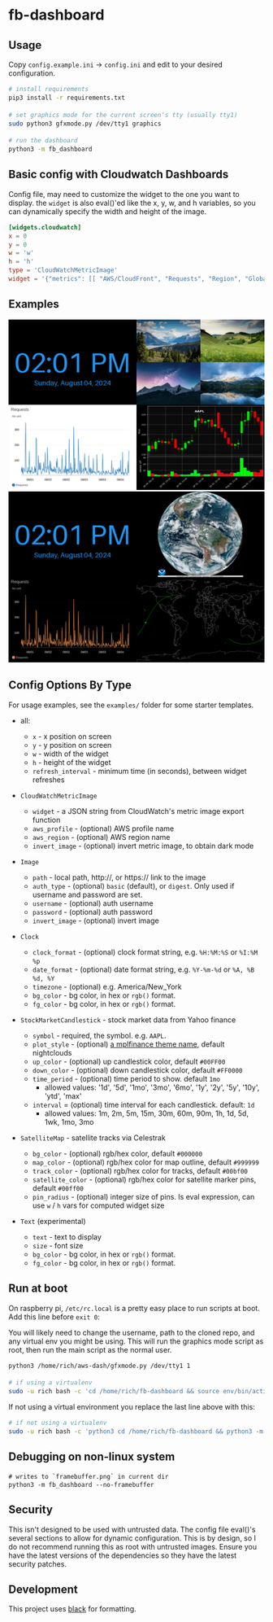 # fb-dashboard

## Usage

Copy `config.example.ini` -> `config.ini` and edit to your desired configuration.

```bash
# install requirements
pip3 install -r requirements.txt

# set graphics mode for the current screen's tty (usually tty1)
sudo python3 gfxmode.py /dev/tty1 graphics

# run the dashboard
python3 -m fb_dashboard
```

## Basic config with Cloudwatch Dashboards
Config file, may need to customize the widget to the one you want to display. the `widget` is also eval()'ed like the x, y, w, and h variables, so you can dynamically specify the width and height of the image.

```toml
[widgets.cloudwatch]
x = 0
y = 0
w = 'w'
h = 'h'
type = 'CloudWatchMetricImage'
widget = '{"metrics": [[ "AWS/CloudFront", "Requests", "Region", "Global", "DistributionId", "YOUR_DISTRIBUTION_ID_HERE" ]],"view": "timeSeries","stacked": false,"stat": "Sum","period": 900, "width": w, "height": h,"start": "-PT72H", "end": "P0D", "timezone": "-0400"}'
```

## Examples
[![example 1](examples/example1.toml.png)](examples/example1.toml)
[![example 2](examples/example2.toml.png)](examples/example2.toml)

## Config Options By Type
For usage examples, see the `examples/` folder for some starter templates.

- all:
  - `x` - x position on screen
  - `y` - y position on screen
  - `w` - width of the widget
  - `h` - height of the widget
  - `refresh_interval` - minimum time (in seconds), between widget refreshes
- `CloudWatchMetricImage`
  - `widget` - a JSON string from CloudWatch's metric image export function
  - `aws_profile` - (optional) AWS profile name
  - `aws_region` - (optional) AWS region name
  - `invert_image` - (optional) invert metric image, to obtain dark mode
- `Image`
  - `path` - local path, http://, or https:// link to the image
  - `auth_type` - (optional) `basic` (default), or `digest`. Only used if username and password are set.
  - `username` - (optional) auth username
  - `password` - (optional) auth password
  - `invert_image` - (optional) invert image
- `Clock`
  - `clock_format` - (optional) clock format string, e.g. `%H:%M:%S` or `%I:%M %p`
  - `date_format` - (optional) date format string, e.g. `%Y-%m-%d` or `%A, %B %d, %Y`
  - `timezone` - (optional) e.g. America/New_York
  - `bg_color` - bg color, in hex or `rgb()` format.
  - `fg_color` - bg color, in hex or `rgb()` format.
- `StockMarketCandlestick` - stock market data from Yahoo finance
  - `symbol` - required, the symbol. e.g. `AAPL`.
  - `plot_style` - (optional) [a mplfinance theme name](https://github.com/matplotlib/mplfinance/blob/master/examples/styles.ipynb), default nightclouds
  - `up_color` - (optional) up candlestick color, default `#00FF00`
  - `down_color` - (optional) down candlestick color, default `#FF0000`
  - `time_period` - (optional) time period to show. default `1mo`
    - allowed values: '1d', '5d', '1mo', '3mo', '6mo', '1y', '2y', '5y', '10y', 'ytd', 'max'
  - `interval` = (optional) time interval for each candlestick. default:  `1d`
    - allowed values: 1m, 2m, 5m, 15m, 30m, 60m, 90m, 1h, 1d, 5d, 1wk, 1mo, 3mo
- `SatelliteMap` - satellite tracks via Celestrak
  - `bg_color` - (optional) rgb/hex color, default `#000000`
  - `map_color` - (optional) rgb/hex color for map outline, default `#999999`
  - `track_color` - (optional) rgb/hex color for tracks, default `#00bf00`
  - `satellite_color` - (optional) rgb/hex color for satellite marker pins, default `#00ff00`
  - `pin_radius` - (optional) integer size of pins. Is eval expression, can use `w` / `h` vars for computed widget size

- `Text` (experimental)
  - `text` - text to display
  - `size` - font size
  - `bg_color` - bg color, in hex or `rgb()` format.
  - `fg_color` - bg color, in hex or `rgb()` format.

## Run at boot

On raspberry pi, `/etc/rc.local` is a pretty easy place to run scripts at boot. Add this line before `exit 0`:

You will likely need to change the username, path to the cloned repo, and any virtual env you might be using. This will run the graphics mode script as root, then run the main script as the normal user.

```bash
python3 /home/rich/aws-dash/gfxmode.py /dev/tty1 1

# if using a virtualenv
sudo -u rich bash -c 'cd /home/rich/fb-dashboard && source env/bin/activate && python3 -m fb_dashboard'
```

If not using a virtual environment you replace the last line above with this:
```bash
# if not using a virtualenv
sudo -u rich bash -c 'python3 cd /home/rich/fb-dashboard && python3 -m fb_dashboard'
```

## Debugging on non-linux system
```
# writes to `framebuffer.png` in current dir
python3 -m fb_dashboard --no-framebuffer
```

## Security
This isn't designed to be used with untrusted data. The config file eval()'s several sections to allow for dynamic configuration. This is by design, so I do not recommend running this as root with untrusted images. Ensure you have the latest versions of the dependencies so they have the latest security patches.

## Development

This project uses [black](https://black.readthedocs.io/en/stable/the_black_code_style/current_style.html) for formatting.
